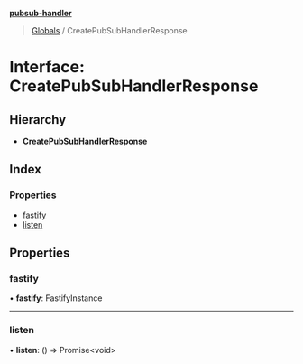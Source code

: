 **[pubsub-handler](../README.md)**

> [Globals](../README.md) / CreatePubSubHandlerResponse

# Interface: CreatePubSubHandlerResponse

## Hierarchy

* **CreatePubSubHandlerResponse**

## Index

### Properties

* [fastify](createpubsubhandlerresponse.md#fastify)
* [listen](createpubsubhandlerresponse.md#listen)

## Properties

### fastify

•  **fastify**: FastifyInstance

___

### listen

•  **listen**: () => Promise<void\>
